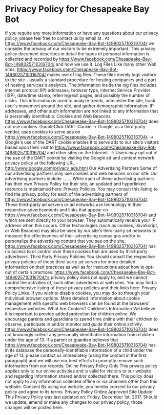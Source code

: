 # Privacy Policy for Chesapeake Bay Bot
If you require any more information or have any questions about our privacy policy, please feel free to contact us by email at .
At https://www.facebook.com/Chesapeake-Bay-Bot-1498025710316704/ we consider the privacy of our visitors to be extremely important. This privacy policy document describes in detail the types of personal information is collected and recorded by https://www.facebook.com/Chesapeake-Bay-Bot-1498025710316704/ and how we use it.
Log Files
Like many other Web sites, https://www.facebook.com/Chesapeake-Bay-Bot-1498025710316704/ makes use of log files. These files merely logs visitors to the site - usually a standard procedure for hosting companies and a part of hosting services's analytics. The information inside the log files includes internet protocol (IP) addresses, browser type, Internet Service Provider (ISP), date/time stamp, referring/exit pages, and possibly the number of clicks. This information is used to analyze trends, administer the site, track user's movement around the site, and gather demographic information. IP addresses, and other such information are not linked to any information that is personally identifiable.
Cookies and Web Beacons
https://www.facebook.com/Chesapeake-Bay-Bot-1498025710316704/ does not use cookies.
DoubleClick DART Cookie
→ Google, as a third party vendor, uses cookies to serve ads on https://www.facebook.com/Chesapeake-Bay-Bot-1498025710316704/.
→ Google's use of the DART cookie enables it to serve ads to our site's visitors based upon their visit to https://www.facebook.com/Chesapeake-Bay-Bot-1498025710316704/ and other sites on the Internet. 
→ Users may opt out of the use of the DART cookie by visiting the Google ad and content network privacy policy at the following URL - http://www.google.com/privacy_ads.html
Our Advertising Partners
Some of our advertising partners may use cookies and web beacons on our site. Our advertising partners include ....... 
While each of these advertising partners has their own Privacy Policy for their site, an updated and hyperlinked resource is maintained here: Privacy Policies.
You may consult this listing to find the privacy policy for each of the advertising partners of https://www.facebook.com/Chesapeake-Bay-Bot-1498025710316704/.
These third-party ad servers or ad networks use technology in their respective advertisements and links that appear on https://www.facebook.com/Chesapeake-Bay-Bot-1498025710316704/ and which are sent directly to your browser. They automatically receive your IP address when this occurs. Other technologies (such as cookies, JavaScript, or Web Beacons) may also be used by our site's third-party ad networks to measure the effectiveness of their advertising campaigns and/or to personalize the advertising content that you see on the site.
https://www.facebook.com/Chesapeake-Bay-Bot-1498025710316704/ has no access to or control over these cookies that are used by third-party advertisers.
Third Party Privacy Policies
You should consult the respective privacy policies of these third-party ad servers for more detailed information on their practices as well as for instructions about how to opt-out of certain practices. https://www.facebook.com/Chesapeake-Bay-Bot-1498025710316704/'s privacy policy does not apply to, and we cannot control the activities of, such other advertisers or web sites. You may find a comprehensive listing of these privacy policies and their links here: Privacy Policy Links.
If you wish to disable cookies, you may do so through your individual browser options. More detailed information about cookie management with specific web browsers can be found at the browsers' respective websites. What Are Cookies?
Children's Information
We believe it is important to provide added protection for children online. We encourage parents and guardians to spend time online with their children to observe, participate in and/or monitor and guide their online activity. https://www.facebook.com/Chesapeake-Bay-Bot-1498025710316704/ does not knowingly collect any personally identifiable information from children under the age of 13. If a parent or guardian believes that https://www.facebook.com/Chesapeake-Bay-Bot-1498025710316704/ has in its database the personally-identifiable information of a child under the age of 13, please contact us immediately (using the contact in the first paragraph) and we will use our best efforts to promptly remove such information from our records.
Online Privacy Policy Only
This privacy policy applies only to our online activities and is valid for visitors to our website and regarding information shared and/or collected there. This policy does not apply to any information collected offline or via channels other than this website.
Consent
By using our website, you hereby consent to our privacy policy and agree to its terms.
Privacy Policy Online Approved Site
Update
This Privacy Policy was last updated on: Friday, December 1st, 2017.
Should we update, amend or make any changes to our privacy policy, those changes will be posted here.
